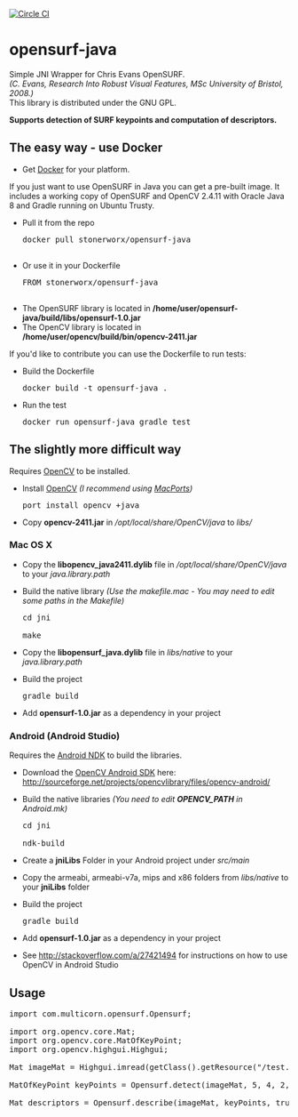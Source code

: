 [![Circle CI](https://circleci.com/gh/stonerworx/opensurf-java.svg?style=svg)](https://circleci.com/gh/stonerworx/opensurf-java)
# opensurf-java
Simple JNI Wrapper for Chris Evans OpenSURF.<br />
*(C. Evans, Research Into Robust Visual Features, MSc University of Bristol, 2008.)*<br />
This library is distributed under the GNU GPL.

**Supports detection of SURF keypoints and computation of descriptors.**

## The easy way - use Docker

* Get [Docker](https://www.docker.com/) for your platform.

If you just want to use OpenSURF in Java you can get a pre-built image.
It includes a working copy of OpenSURF and OpenCV 2.4.11 with Oracle Java 8 and Gradle running
on Ubuntu Trusty.

* Pull it from the repo
  <pre>docker pull stonerworx/opensurf-java
  
* Or use it in your Dockerfile
  <pre>FROM stonerworx/opensurf-java
  
* The OpenSURF library is located in **/home/user/opensurf-java/build/libs/opensurf-1.0.jar**
* The OpenCV library is located in **/home/user/opencv/build/bin/opencv-2411.jar**

If you'd like to contribute you can use the Dockerfile to run tests:

* Build the Dockerfile
  <pre>docker build -t opensurf-java .</pre>
  
* Run the test
  <pre>docker run opensurf-java gradle test</pre>

## The slightly more difficult way

Requires [OpenCV](http://opencv.org/) to be installed.

* Install [OpenCV](http://opencv.org/) *(I recommend using [MacPorts](https://www.macports.org))*
  <pre>port install opencv +java</pre>
  
* Copy **opencv-2411.jar** in */opt/local/share/OpenCV/java* to *libs/*

### Mac OS X
 
* Copy the **libopencv_java2411.dylib** file in */opt/local/share/OpenCV/java* to your *java.library.path*
 
* Build the native library *(Use the makefile.mac - You may need to edit some paths in the Makefile)*
  <pre>
  cd jni<br />
  make
  </pre>
 
* Copy the **libopensurf_java.dylib** file in *libs/native* to your *java.library.path*

* Build the project
  <pre>gradle build</pre>

* Add **opensurf-1.0.jar** as a dependency in your project

### Android (Android Studio)

Requires the [Android NDK](https://developer.android.com/tools/sdk/ndk/index.html) to build the libraries.

* Download the [OpenCV Android SDK](http://docs.opencv.org/doc/tutorials/introduction/android_binary_package/O4A_SDK.html) here: http://sourceforge.net/projects/opencvlibrary/files/opencv-android/

* Build the native libraries *(You need to edit **OPENCV_PATH** in Android.mk)*
  <pre>
  cd jni<br />
  ndk-build
  </pre>
  
* Create a **jniLibs** Folder in your Android project under *src/main*

* Copy the armeabi, armeabi-v7a, mips and x86 folders from *libs/native* to your **jniLibs** folder

* Build the project
  <pre>gradle build</pre>

* Add **opensurf-1.0.jar** as a dependency in your project

* See http://stackoverflow.com/a/27421494 for instructions on how to use OpenCV in Android Studio

## Usage

<pre>
import com.multicorn.opensurf.Opensurf;

import org.opencv.core.Mat;
import org.opencv.core.MatOfKeyPoint;
import org.opencv.highgui.Highgui;

Mat imageMat = Highgui.imread(getClass().getResource("/test.jpg").getPath());

MatOfKeyPoint keyPoints = Opensurf.detect(imageMat, 5, 4, 2, 0.0004f);

Mat descriptors = Opensurf.describe(imageMat, keyPoints, true);
</pre>